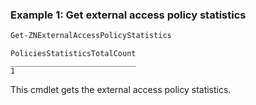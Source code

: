 ### Example 1: Get external access policy statistics
```powershell
Get-ZNExternalAccessPolicyStatistics
```

```output
PoliciesStatisticsTotalCount
____________________________
1
```

This cmdlet gets the external access policy statistics.
